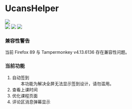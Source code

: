 # UcansHelper
<img src="https://img.shields.io/badge/Ucans- 2021/06/07 适配-blue.svg?style=for-the-badge"/> <br>
<img src="https://img.shields.io/badge/Tampermonkey v4.13.6136-兼容-birghtgreen.svg?style=flat-square" />
<img src="https://img.shields.io/badge/Firefox 89-兼容-birghtgreen.svg?style=flat-square" />
<img src="https://img.shields.io/badge/Chromium 91-兼容-birghtgreen.svg?style=flat-square" />
### 兼容性警告
当前 Firefox 89 与 Tampermonkey v4.13.6136 存在兼容性问题。
### 当前功能
1. 自动签到  
　　本功能为解决全屏无法显示签到设计，请勿滥用。
2. 查看上课时间
3. 优化课程页面
4. 评论区消息弹幕显示
